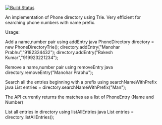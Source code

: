 [![Build Status](https://travis-ci.org/manoharprabhu/PhoneNumberDirectory.svg)](https://travis-ci.org/manoharprabhu/PhoneNumberDirectory)

An implementation of Phone directory using Trie.
Very efficient for searching phone numbers with name prefix.

Usage:

Add a name,number pair using addEntry
    java
PhoneDirectory directory = new PhoneDirectoryTrie();
directory.addEntry("Manohar Prabhu","9182324432");
directory.addEntry("Rakesh Kumar","919923221234");

    
Remove a name,number pair using removeEntry
    java
directory.removeEntry("Manohar Prabhu");

    
Search all the entries beginning with a prefix using searchNameWithPrefix
    java
List<PhoneEntry> entries = directory.searchNameWithPrefix("Man");

    
The API currently returns the matches as a list of PhoneEntry (Name and Number)

List all entries in directory using listAllEntries
    java
List<PhoneEntry> entries = directory.listAllEntries();

    
